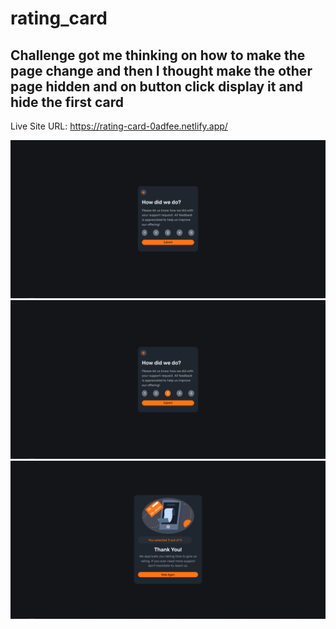 # rating_card

## Challenge got me thinking on how to make the page change and then I thought make the other page hidden and on button click display it and hide the first card

Live Site URL: https://rating-card-0adfee.netlify.app/


![](images/Screenshot%202022-04-16%20124909.png)
![](images/Screenshot%202022-04-16%20124933.png)
![](images/Screenshot%202022-04-16%20124943.png)
